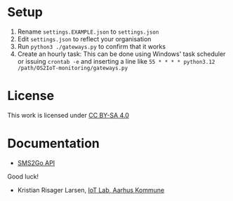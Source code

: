 # Setup
1. Rename `settings.EXAMPLE.json` to `settings.json`
2. Edit `settings.json` to reflect your organisation
3. Run `python3 ./gateways.py` to confirm that it works
4. Create an hourly task: This can be done using Windows' task scheduler or issuing `crontab -e` and inserting a line like `55 * * * * python3.12 /path/OS2IoT-monitoring/gateways.py`

# License
 This work is licensed under [CC BY-SA 4.0](https://creativecommons.org/licenses/by-sa/4.0/)

# Documentation
* [SMS2Go API](https://pushapi.ecmr.biz/docs/)


Good luck!

- Kristian Risager Larsen, [IoT Lab, Aarhus Kommune](https://iot.aarhus.dk)